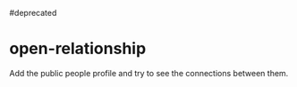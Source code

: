 #deprecated

# open-relationship
Add the public people profile and try to see the connections between them.
